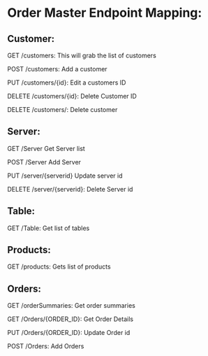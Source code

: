 # Order Master Endpoint Mapping:

## Customer:
GET /customers:
	This will grab the list of customers

POST /customers:
	Add a customer

PUT /customers/{id}:
	Edit a customers ID


DELETE /customers/{id}:
	Delete Customer ID

DELETE /customers/:
Delete customer


## Server:
GET /Server
	Get Server list

POST /Server
	Add Server


PUT /server/{serverid}
  Update server id

DELETE /server/{serverid}:
Delete Server id



## Table:
GET /Table:
Get list of tables


## Products:
GET /products:
Gets list of products



## Orders:
GET /orderSummaries:
Get order summaries

GET /Orders/{ORDER_ID}:
Get Order Details

PUT /Orders/{ORDER_ID}:
Update Order id

POST /Orders:
Add Orders
